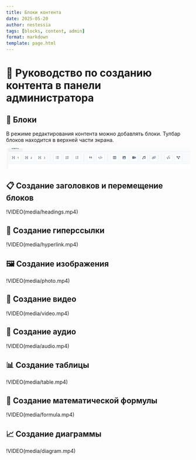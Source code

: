```yaml
---
title: Блоки контента
date: 2025-05-20
author: nestessia
tags: [blocks, content, admin]
format: markdown
template: page.html
---
```


# 📝 Руководство по созданию контента в панели администратора


## 🧱 Блоки
В режиме редактирования контента можно добавлять блоки. Тулбар блоков находится в верхней части экрана.

![Toolbar](media/toolbar.png)


## 📋 Создание заголовков и перемещение блоков

!VIDEO(media/headings.mp4)

## 🔗 Создание гиперссылки

!VIDEO(media/hyperlink.mp4)


## 🖼️ Создание изображения

!VIDEO(media/photo.mp4)

## 🎥 Создание видео

!VIDEO(media/video.mp4)

## 🎵 Создание аудио

!VIDEO(media/audio.mp4)

## 📊 Создание таблицы

!VIDEO(media/table.mp4)

## 📐 Создание математической формулы

!VIDEO(media/formula.mp4)


## 📈 Создание диаграммы

!VIDEO(media/diagram.mp4)
